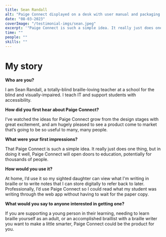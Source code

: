 ```yaml
---
title: Sean Randall
alt: "Paige Connect displayed on a desk with user manual and packaging."
date: "08-03-2023"
coverImage: "/testimonial-imgs/sean.jpeg"
excerpt: '"Paige Connect is such a simple idea. It really just does one thing, but in doing it well, Paige Connect will open doors to education, potentially for thousands of people."'
time: ""
people: ""
skills: ""
---
```


# My story

**Who are you?**

I am Sean Randall, a totally-blind braille-loving teacher at a school for the blind and visually-impaired. I teach IT and support students with accessibility.

**How did you first hear about Paige Connect?**

I’ve watched the ideas for Paige Connect grow from the design stages with great excitement, and am hugely pleased to see a product come to market that’s going to be so useful to many, many people.

**What were your first impressions?**

That Paige Connect is such a simple idea. It really just does one thing, but in doing it well, Paige Connect will open doors to education, potentially for thousands of people.

**How would you use it?**

At home, I’d use it so my sighted daughter can view what I'm writing in braille or to write notes that I can store digitally to refer back to later. Professionally, I’d use Paige Connect so I could read what my student was writing through the web app without having to wait for the paper copy.

**What would you say to anyone interested in getting one?**

If you are supporting a young person in their learning, needing to learn braille yourself as an adult, or an accomplished braillist with a braille writer you want to make a little smarter, Paige Connect could be the product for you.
